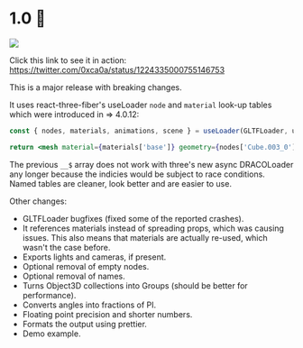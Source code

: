 # 1.0 🎉

![](https://i.imgur.com/ZB4uUaz.png)

Click this link to see it in action: https://twitter.com/0xca0a/status/1224335000755146753

This is a major release with breaking changes.

It uses react-three-fiber's useLoader `node` and `material` look-up tables which were introduced in => 4.0.12:

```jsx
const { nodes, materials, animations, scene } = useLoader(GLTFLoader, url)

return <mesh material={materials['base']} geometry={nodes['Cube.003_0'].geometry} />
```

The previous `__$` array does not work with three's new async DRACOLoader any longer because the indicies would be subject to race conditions. Named tables are cleaner, look better and are easier to use.

Other changes:

- GLTFLoader bugfixes (fixed some of the reported crashes).
- It references materials instead of spreading props, which was causing issues. This also means that materials are actually re-used, which wasn't the case before.
- Exports lights and cameras, if present.
- Optional removal of empty nodes.
- Optional removal of names.
- Turns Object3D collections into Groups (should be better for performance).
- Converts angles into fractions of PI.
- Floating point precision and shorter numbers.
- Formats the output using prettier.
- Demo example.
